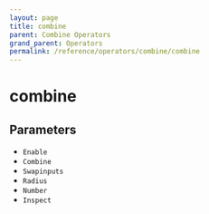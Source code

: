 ```yaml
---
layout: page
title: combine
parent: Combine Operators
grand_parent: Operators
permalink: /reference/operators/combine/combine
---
```


# combine

## Parameters

* `Enable`
* `Combine`
* `Swapinputs`
* `Radius`
* `Number`
* `Inspect`
